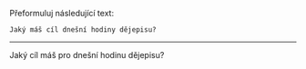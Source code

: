 Přeformuluj následující text:

```
Jaký máš cíl dnešní hodiny dějepisu?
```

---

<!-- chatcmpl-748VPMkNdZ5HhYb5MQJn0J8B1aQtH -->

Jaký cíl máš pro dnešní hodinu dějepisu?